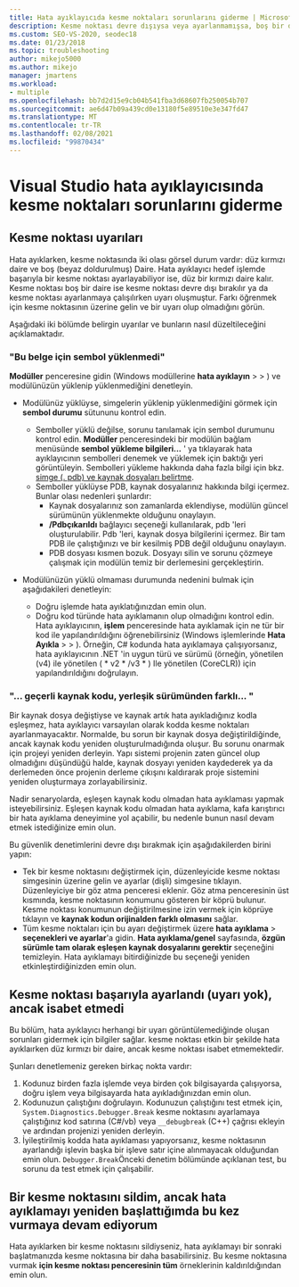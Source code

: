 ```yaml
---
title: Hata ayıklayıcıda kesme noktaları sorunlarını giderme | Microsoft Docs
description: Kesme noktası devre dışıysa veya ayarlanmamışsa, boş bir daire olarak görüntülenir. Kesme noktaları ayarlanırken oluşabilecek sorunlar hakkında buraya bakın.
ms.custom: SEO-VS-2020, seodec18
ms.date: 01/23/2018
ms.topic: troubleshooting
author: mikejo5000
ms.author: mikejo
manager: jmartens
ms.workload:
- multiple
ms.openlocfilehash: bb7d2d15e9cb04b541fba3d68607fb250054b707
ms.sourcegitcommit: ae6d47b09a439cd0e13180f5e89510e3e347fd47
ms.translationtype: MT
ms.contentlocale: tr-TR
ms.lasthandoff: 02/08/2021
ms.locfileid: "99870434"
---
```

# <a name="troubleshoot-breakpoints-in-the-visual-studio-debugger"></a>Visual Studio hata ayıklayıcısında kesme noktaları sorunlarını giderme

## <a name="breakpoint-warnings"></a>Kesme noktası uyarıları

Hata ayıklarken, kesme noktasında iki olası görsel durum vardır: düz kırmızı daire ve boş (beyaz doldurulmuş) Daire. Hata ayıklayıcı hedef işlemde başarıyla bir kesme noktası ayarlayabiliyor ise, düz bir kırmızı daire kalır. Kesme noktası boş bir daire ise kesme noktası devre dışı bırakılır ya da kesme noktası ayarlanmaya çalışılırken uyarı oluşmuştur. Farkı öğrenmek için kesme noktasının üzerine gelin ve bir uyarı olup olmadığını görün.

Aşağıdaki iki bölümde belirgin uyarılar ve bunların nasıl düzeltileceğini açıklamaktadır.

### <a name="no-symbols-have-been-loaded-for-this-document"></a>"Bu belge için sembol yüklenmedi"

**Modüller** penceresine gidin (Windows modüllerine **hata ayıklayın**  >    >  ) ve modülünüzün yüklenip yüklenmediğini denetleyin.
* Modülünüz yüklüyse, simgelerin yüklenip yüklenmediğini görmek için **sembol durumu** sütununu kontrol edin.
  * Semboller yüklü değilse, sorunu tanılamak için sembol durumunu kontrol edin. **Modüller** penceresindeki bir modülün bağlam menüsünde **sembol yükleme bilgileri...** ' ya tıklayarak hata ayıklayıcının sembolleri denemek ve yüklemek için baktığı yeri görüntüleyin. Sembolleri yükleme hakkında daha fazla bilgi için bkz. [simge (. pdb) ve kaynak dosyaları belirtme](../debugger/specify-symbol-dot-pdb-and-source-files-in-the-visual-studio-debugger.md).
  * Semboller yüklüyse PDB, kaynak dosyalarınız hakkında bilgi içermez. Bunlar olası nedenleri şunlardır:
    * Kaynak dosyalarınız son zamanlarda eklendiyse, modülün güncel sürümünün yüklenmekte olduğunu onaylayın.
    * **/Pdbçıkarıldı** bağlayıcı seçeneği kullanılarak, pdb 'leri oluşturulabilir. Pdb 'leri, kaynak dosya bilgilerini içermez. Bir tam PDB ile çalıştığınızı ve bir kesilmiş PDB değil olduğunu onaylayın.
    * PDB dosyası kısmen bozuk. Dosyayı silin ve sorunu çözmeye çalışmak için modülün temiz bir derlemesini gerçekleştirin.

* Modülünüzün yüklü olmaması durumunda nedenini bulmak için aşağıdakileri denetleyin:
  * Doğru işlemde hata ayıklatığınızdan emin olun.
  * Doğru kod türünde hata ayıklamanın olup olmadığını kontrol edin. Hata ayıklayıcının, **işlem** penceresinde hata ayıklamak için ne tür bir kod ile yapılandırıldığını öğrenebilirsiniz (Windows işlemlerinde **Hata Ayıkla**  >    >  ). Örneğin, C# kodunda hata ayıklamaya çalışıyorsanız, hata ayıklayıcının .NET 'in uygun türü ve sürümü (örneğin, yönetilen (v4) ile yönetilen ( \* v2 \* /v3 \* ) Ile yönetilen (CoreCLR)) için yapılandırıldığını doğrulayın.

### <a name="-the-current-source-code-is-different-from-the-version-built-into"></a>"… geçerli kaynak kodu, yerleşik sürümünden farklı... "

Bir kaynak dosya değiştiyse ve kaynak artık hata ayıkladığınız kodla eşleşmez, hata ayıklayıcı varsayılan olarak kodda kesme noktaları ayarlanmayacaktır. Normalde, bu sorun bir kaynak dosya değiştirildiğinde, ancak kaynak kodu yeniden oluşturulmadığında oluşur. Bu sorunu onarmak için projeyi yeniden derleyin. Yapı sistemi projenin zaten güncel olup olmadığını düşündüğü halde, kaynak dosyayı yeniden kaydederek ya da derlemeden önce projenin derleme çıkışını kaldırarak proje sistemini yeniden oluşturmaya zorlayabilirsiniz.

Nadir senaryolarda, eşleşen kaynak kodu olmadan hata ayıklaması yapmak isteyebilirsiniz. Eşleşen kaynak kodu olmadan hata ayıklama, kafa karıştırıcı bir hata ayıklama deneyimine yol açabilir, bu nedenle bunun nasıl devam etmek istediğinize emin olun.

Bu güvenlik denetimlerini devre dışı bırakmak için aşağıdakilerden birini yapın:
* Tek bir kesme noktasını değiştirmek için, düzenleyicide kesme noktası simgesinin üzerine gelin ve ayarlar (dişli) simgesine tıklayın. Düzenleyiciye bir göz atma penceresi eklenir. Göz atma penceresinin üst kısmında, kesme noktasının konumunu gösteren bir köprü bulunur. Kesme noktası konumunun değiştirilmesine izin vermek için köprüye tıklayın ve **kaynak kodun orijinalden farklı olmasını** sağlar.
* Tüm kesme noktaları için bu ayarı değiştirmek üzere **hata ayıklama**  >  **seçenekleri ve ayarlar**'a gidin. **Hata ayıklama/genel** sayfasında, **özgün sürümle tam olarak eşleşen kaynak dosyalarını gerektir** seçeneğini temizleyin. Hata ayıklamayı bitirdiğinizde bu seçeneği yeniden etkinleştirdiğinizden emin olun.

## <a name="the-breakpoint-was-successfully-set-no-warning-but-didnt-hit"></a>Kesme noktası başarıyla ayarlandı (uyarı yok), ancak isabet etmedi

Bu bölüm, hata ayıklayıcı herhangi bir uyarı görüntülemediğinde oluşan sorunları gidermek için bilgiler sağlar. kesme noktası etkin bir şekilde hata ayıklaırken düz kırmızı bir daire, ancak kesme noktası isabet etmemektedir.

Şunları denetlemeniz gereken birkaç nokta vardır:
1. Kodunuz birden fazla işlemde veya birden çok bilgisayarda çalışıyorsa, doğru işlem veya bilgisayarda hata ayıkladığınızdan emin olun.
2. Kodunuzun çalıştığını doğrulayın. Kodunuzun çalıştığını test etmek için, `System.Diagnostics.Debugger.Break` kesme noktasını ayarlamaya çalıştığınız kod satırına (C#/vb) veya `__debugbreak` (C++) çağrısı ekleyin ve ardından projenizi yeniden derleyin.
3. İyileştirilmiş kodda hata ayıklaması yapıyorsanız, kesme noktasının ayarlandığı işlevin başka bir işleve satır içine alınmayacak olduğundan emin olun. `Debugger.Break`Önceki denetim bölümünde açıklanan test, bu sorunu da test etmek için çalışabilir.

## <a name="i-deleted-a-breakpoint-but-i-continue-to-hit-it-when-i-start-debugging-again"></a>Bir kesme noktasını sildim, ancak hata ayıklamayı yeniden başlattığımda bu kez vurmaya devam ediyorum

Hata ayıklarken bir kesme noktasını sildiyseniz, hata ayıklamayı bir sonraki başlatmanızda kesme noktasına bir daha basabilirsiniz. Bu kesme noktasına vurmak **için kesme noktası penceresinin tüm** örneklerinin kaldırıldığından emin olun.

